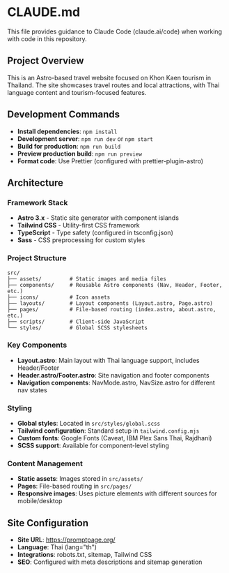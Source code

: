 # CLAUDE.md

This file provides guidance to Claude Code (claude.ai/code) when working with code in this repository.

## Project Overview

This is an Astro-based travel website focused on Khon Kaen tourism in Thailand. The site showcases travel routes and local attractions, with Thai language content and tourism-focused features.

## Development Commands

- **Install dependencies**: `npm install`
- **Development server**: `npm run dev` or `npm start`
- **Build for production**: `npm run build`
- **Preview production build**: `npm run preview`
- **Format code**: Use Prettier (configured with prettier-plugin-astro)

## Architecture

### Framework Stack
- **Astro 3.x** - Static site generator with component islands
- **Tailwind CSS** - Utility-first CSS framework
- **TypeScript** - Type safety (configured in tsconfig.json)
- **Sass** - CSS preprocessing for custom styles

### Project Structure
```
src/
├── assets/         # Static images and media files
├── components/     # Reusable Astro components (Nav, Header, Footer, etc.)
├── icons/          # Icon assets
├── layouts/        # Layout components (Layout.astro, Page.astro)
├── pages/          # File-based routing (index.astro, about.astro, etc.)
├── scripts/        # Client-side JavaScript
└── styles/         # Global SCSS stylesheets
```

### Key Components
- **Layout.astro**: Main layout with Thai language support, includes Header/Footer
- **Header.astro/Footer.astro**: Site navigation and footer components
- **Navigation components**: NavMode.astro, NavSize.astro for different nav states

### Styling
- **Global styles**: Located in `src/styles/global.scss`
- **Tailwind configuration**: Standard setup in `tailwind.config.mjs`
- **Custom fonts**: Google Fonts (Caveat, IBM Plex Sans Thai, Rajdhani)
- **SCSS support**: Available for component-level styling

### Content Management
- **Static assets**: Images stored in `src/assets/`
- **Pages**: File-based routing in `src/pages/`
- **Responsive images**: Uses picture elements with different sources for mobile/desktop

## Site Configuration

- **Site URL**: https://promptpage.org/
- **Language**: Thai (lang="th")
- **Integrations**: robots.txt, sitemap, Tailwind CSS
- **SEO**: Configured with meta descriptions and sitemap generation